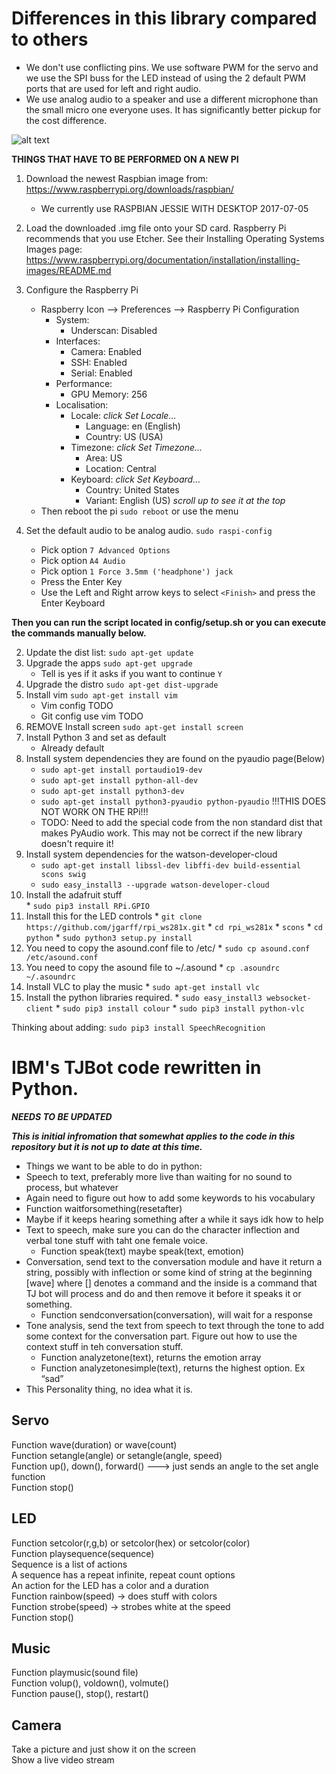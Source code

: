 # Differences in this library compared to others
  * We don't use conflicting pins.  We use software PWM for the servo and we use the SPI buss for the LED instead of using the 2 default PWM ports that are used for left and right audio.
  * We use analog audio to a speaker and use a different microphone than the small micro one everyone uses.  It has significantly better pickup for the cost difference.

![alt text][wiring-diagram]

[wiring-diagram]: https://cdn.rawgit.com/noboxio/tj-python/4d967c93/config/raspberryPiTJ.svg "Wiring Diagram"


**THINGS THAT HAVE TO BE PERFORMED ON A NEW PI**
 1. Download the newest Raspbian image from: https://www.raspberrypi.org/downloads/raspbian/
    * We currently use RASPBIAN JESSIE WITH DESKTOP 2017-07-05
 2. Load the downloaded .img file onto your SD card.  Raspberry Pi recommends that you use Etcher.  See their Installing Operating Systems Images page: https://www.raspberrypi.org/documentation/installation/installing-images/README.md

 1. Configure the Raspberry Pi
      * Raspberry Icon --> Preferences --> Raspberry Pi Configuration
          * System:
            * Underscan: Disabled
          * Interfaces:
            * Camera: Enabled
            * SSH: Enabled
            * Serial: Enabled
          * Performance:
            * GPU Memory: 256
          * Localisation:
            * Locale: *click Set Locale...*
              * Language: en (English)
              * Country: US (USA)
            * Timezone: *click Set Timezone...*
              * Area: US
              * Location: Central
            * Keyboard: *click Set Keyboard...*
              * Country: United States
              * Variant: English (US)  *scroll up to see it at the top*
      * Then reboot the pi `sudo reboot` or use the menu
 2. Set the default audio to be analog audio.  `sudo raspi-config`
    * Pick option `7 Advanced Options`
    * Pick option `A4 Audio`
    * Pick option `1 Force 3.5mm ('headphone') jack`
    * Press the Enter Key
    * Use the Left and Right arrow keys to select `<Finish>` and press the Enter Keyboard



__Then you can run the script located in config/setup.sh or you can execute the commands manually below.__

 2. Update the dist list: `sudo apt-get update`
 3. Upgrade the apps `sudo apt-get upgrade`
    * Tell is yes if it asks if you want to continue `Y`
 4. Upgrade the distro `sudo apt-get dist-upgrade`
 5. Install vim `sudo apt-get install vim`
    * Vim config TODO
    * Git config use vim TODO
 6. REMOVE Install screen `sudo apt-get install screen`
 7. Install Python 3 and set as default
    * Already default
 8. Install system dependencies they are found on the pyaudio page(Below)
    * `sudo apt-get install portaudio19-dev`
    * `sudo apt-get install python-all-dev`
    * `sudo apt-get install python3-dev`
    * `sudo apt-get install python3-pyaudio python-pyaudio`  !!!THIS DOES NOT WORK ON THE RPi!!!
    * TODO: Need to add the special code from the non standard dist that makes PyAudio work.   This may not be correct if the new library doesn't require it!
 9. Install system dependencies for the watson-developer-cloud
    * `sudo apt-get install libssl-dev libffi-dev build-essential scons swig`
    * `sudo easy_install3 --upgrade watson-developer-cloud`
  10. Install the adafruit stuff  
    * `sudo pip3 install RPi.GPIO`
  11. Install this for the LED controls
    * `git clone https://github.com/jgarff/rpi_ws281x.git`
    * `cd rpi_ws281x`
    * `scons`
    * `cd python`
    * `sudo python3 setup.py install`
 12. You need to copy the asound.conf file to /etc/
    * `sudo cp asound.conf /etc/asound.conf`
 13. You need to copy the asound file to ~/.asound
    * `cp .asoundrc ~/.asoundrc`
 14. Install VLC to play the music
    * `sudo apt-get install vlc`
 15. Install the python libraries required.
    * `sudo easy_install3 websocket-client`
    * `sudo pip3 install colour`
    * `sudo pip3 install python-vlc`

Thinking about adding:
`sudo pip3 install SpeechRecognition`




# IBM's TJBot code rewritten in Python.
*__NEEDS TO BE UPDATED__*

*__This is initial infromation that somewhat applies to the code in this repository but it is not up to date at this time.__*

  * Things we want to be able to do in python:  
  * Speech to text, preferably more live than waiting for no sound to process, but whatever  
  * Again need to figure out how to add some keywords to his vocabulary  
  * Function waitforsomething(resetafter)   
  * Maybe if it keeps hearing something after a while it says idk how to help  
  * Text to speech, make sure you can do the character inflection and verbal tone stuff with taht one female voice.  
    * Function speak(text) maybe speak(text, emotion)  
  * Conversation, send text to the conversation module and have it return a string, possibly with inflection or some kind of string at the beginning [wave] where [] denotes a command and the inside is a command that TJ bot will process and do and then remove it before it speaks it or something.  
    * Function sendconversation(conversation), will wait for a response  
  * Tone analysis, send the text from speech to text through the tone to add some context for the conversation part.  Figure out how    to use the context stuff in teh conversation stuff.  
    * Function analyzetone(text), returns the emotion array  
    * Function analyzetonesimple(text), returns the highest option. Ex “sad”  
  * This Personality thing, no idea what it is.  

## Servo  
  Function wave(duration) or wave(count)  
  Function setangle(angle) or setangle(angle, speed)  
  Function up(), down(), forward() ---> just sends an angle to the set angle function  
  Function stop()  


## LED  
  Function setcolor(r,g,b) or setcolor(hex) or setcolor(color)  
  Function playsequence(sequence)  
  Sequence is a list of actions  
  A sequence has a repeat infinite, repeat count options   
  An action for the LED has a color and a duration  
  Function rainbow(speed) → does stuff with colors  
  Function strobe(speed) → strobes white at the speed  
  Function stop()  

## Music  
  Function playmusic(sound file)  
  Function volup(), voldown(), volmute()  
  Function pause(), stop(), restart()  


## Camera  
  Take a picture and just show it on the screen  
  Show a live video stream  
